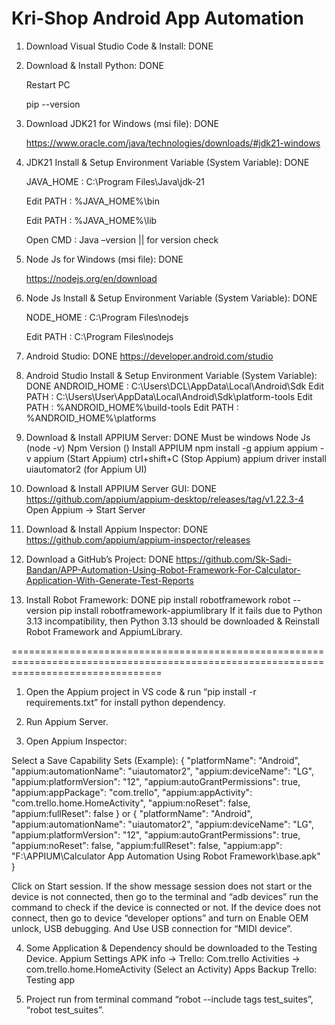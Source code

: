 # Kri-Shop Android App Automation

1. Download Visual Studio Code & Install: DONE

2. Download & Install Python: DONE

   Restart PC

   pip --version

4. Download JDK21 for Windows (msi file): DONE

   https://www.oracle.com/java/technologies/downloads/#jdk21-windows

6. JDK21 Install & Setup Environment Variable (System Variable): DONE

   JAVA_HOME	:   C:\Program Files\Java\jdk-21

   Edit PATH	:   %JAVA_HOME%\bin

   Edit PATH	:   %JAVA_HOME%\lib

   Open CMD	:   Java –version || for version check

8. Node Js for Windows (msi file): DONE

   https://nodejs.org/en/download

10. Node Js Install & Setup Environment Variable (System Variable): DONE

    NODE_HOME	:   C:\Program Files\nodejs

    Edit PATH	:   C:\Program Files\nodejs

12. Android Studio: DONE
    https://developer.android.com/studio

13. Android Studio Install & Setup Environment Variable (System Variable): DONE
    ANDROID_HOME	:   C:\Users\DCL\AppData\Local\Android\Sdk
    Edit PATH	:   C:\Users\User\AppData\Local\Android\Sdk\platform-tools
    Edit PATH	:   %ANDROID_HOME%\build-tools
    Edit PATH	:   %ANDROID_HOME%\platforms

14. Download & Install APPIUM Server: DONE
    Must be windows
    Node Js (node -v)
    Npm Version ()
    Install APPIUM
    npm install -g appium
    appium -v
    appium (Start Appium)
    ctrl+shift+C (Stop Appium)
    appium driver install uiautomator2 (for Appium UI)

15. Download & Install APPIUM Server GUI: DONE
    https://github.com/appium/appium-desktop/releases/tag/v1.22.3-4
    Open Appium -> Start Server

16. Download & Install Appium Inspector: DONE
    https://github.com/appium/appium-inspector/releases

17. Download a GitHub’s Project: DONE 
    https://github.com/Sk-Sadi-Bandan/APP-Automation-Using-Robot-Framework-For-Calculator-Application-With-Generate-Test-Reports

18. Install Robot Framework: DONE
    pip install robotframework
    robot --version
    pip install robotframework-appiumlibrary
    If it fails due to Python 3.13 incompatibility, then Python 3.13 should be downloaded & Reinstall Robot Framework and AppiumLibrary.

======================================================================================================================================

1. Open the Appium project in VS code & run “pip install -r requirements.txt” for install python dependency.

2. Run Appium Server.

3. Open Appium Inspector:

Select a Save Capability Sets (Example):
	{
 	 "platformName": "Android",
   "appium:automationName": "uiautomator2",
   "appium:deviceName": "LG",
 	 "appium:platformVersion": "12",
   "appium:autoGrantPermissions": true,
   "appium:appPackage": "com.trello",
	 "appium:appActivity": "com.trello.home.HomeActivity",
   "appium:noReset": false,
 	 "appium:fullReset": false
	}
or
	{
 	 "platformName": "Android",
 	 "appium:automationName": "uiautomator2",
 	 "appium:deviceName": "LG",
 	 "appium:platformVersion": "12",
 	 "appium:autoGrantPermissions": true,
 	 "appium:noReset": false,
 	 "appium:fullReset": false,
 	 "appium:app": "F:\\APPIUM\\Calculator App Automation Using Robot Framework\\base.apk"
	}

  Click on Start session.
  If the show message session does not start or the device is not connected, then go to the terminal and “adb devices” run the command to check if the device is connected or not.
  If the device does not connect, then go to device “developer options” and turn on Enable OEM unlock, USB debugging. And Use USB connection for “MIDI device”.

4. Some Application & Dependency should be downloaded to the Testing Device.
  	Appium Settings
  	APK info -> Trello:
  		Com.trello
  		Activities -> com.trello.home.HomeActivity (Select an Activity)
  	Apps Backup
  	Trello: Testing app

5. Project run from terminal command “robot --include tags test_suites”, “robot test_suites”.



